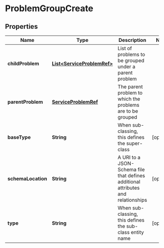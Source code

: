 
# ProblemGroupCreate

## Properties
Name | Type | Description | Notes
------------ | ------------- | ------------- | -------------
**childProblem** | [**List&lt;ServiceProblemRef&gt;**](ServiceProblemRef.md) | List of problems to be grouped under a parent problem | 
**parentProblem** | [**ServiceProblemRef**](ServiceProblemRef.md) | The parent problem to which the problems are to be grouped | 
**baseType** | **String** | When sub-classing, this defines the super-class |  [optional]
**schemaLocation** | **String** | A URI to a JSON-Schema file that defines additional attributes and relationships |  [optional]
**type** | **String** | When sub-classing, this defines the sub-class entity name |  [optional]



